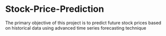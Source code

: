 # Stock-Price-Prediction
 The primary objective of this project is to predict future stock prices based on historical data  using advanced time series forecasting technique
